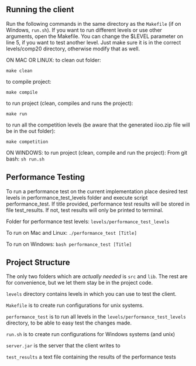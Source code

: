 ## Running the client
Run the following commands in the same directory as the `Makefile` (if on Windows, `run.sh`). If you want to run different levels or use other arguments, open the Makefile. You can change the $LEVEL parameter on line 5, if you want to test another level. Just make sure it is in the correct levels/comp20 directory, otherwise modify that as well.

ON MAC OR LINUX:
to clean out folder:

```make clean```

to compile project:

```make compile```

to run project (clean, compiles and runs the project):

```make run```

to run all the competition levels (be aware that the generated iioo.zip file will be in the out folder):

```make competition```

ON WINDOWS: 
to run project (clean, compile and run the project):
From git bash: ```sh run.sh```

## Performance Testing
To run a performance test on the current implementation place desired test levels in performance_test_levels folder and execute script performance_test. If title provided, performance test results will be stored in file test_results. If not, test results will only be printed to terminal. 

Folder for performance test levels: 
```levels/performance_test_levels```

To run on Mac and Linux: 
```./performance_test [Title]```

To run on Windows: 
```bash performance_test [Title]```

## Project Structure

The only two folders which are *actually needed* is `src` and `lib`. The rest are for convenience, but we let them stay be in the project code.

`levels` directory contains levels in which you can use to test the client.

`Makefile` is to create run configurations for unix systems.

`performance_test` is to run all levels in the `levels/performance_test_levels` directory, to be able to easy test the changes made.

`run.sh` is to create run configurations for Windows systems (and unix)

`server.jar` is the server that the client writes to

`test_results` a text file containing the results of the performance tests
